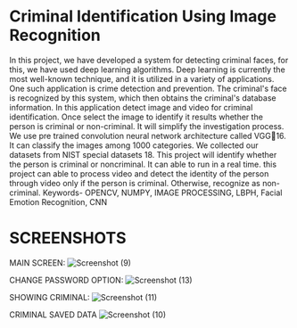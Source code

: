 # Criminal Identification Using Image Recognition 
In this project, we have developed a system for detecting criminal faces, for this, we have used deep learning 
algorithms. Deep learning is currently the most well-known technique, and it is utilized in a variety of 
applications. One such application is crime detection and prevention. The criminal's face is recognized by this 
system, which then obtains the criminal's database information. In this application detect image and video for 
criminal identification. Once select the image to identify it results whether the person is criminal or non-criminal. 
It will simplify the investigation process. We use pre trained convolution neural network architecture called VGG16. 
It can classify the images among 1000 categories. We collected our datasets from NIST special datasets 18. 
This project will identify whether the person is criminal or noncriminal. It can able to run in a real time. this 
project can able to process video and detect the identity of the person through video only if the person is criminal. 
Otherwise, recognize as non-criminal.
Keywords- OPENCV, NUMPY, IMAGE PROCESSING, LBPH, Facial Emotion Recognition, CNN

# SCREENSHOTS
MAIN SCREEN:
![Screenshot (9)](https://github.com/user-attachments/assets/904dfeb2-f356-472d-9f7b-a38f18955977)

CHANGE PASSWORD OPTION:
![Screenshot (13)](https://user-images.githubusercontent.com/37211676/58502146-97539380-81a3-11e9-8536-0c68160ecc55.png)


SHOWING CRIMINAL:
![Screenshot (11)](https://github.com/user-attachments/assets/57059f08-cf3e-496d-8417-2f44ff2560a3)

CRIMINAL SAVED DATA
![Screenshot (10)](https://github.com/user-attachments/assets/97bc7b51-1c4c-4fe7-b3da-8d396befb4a3)




